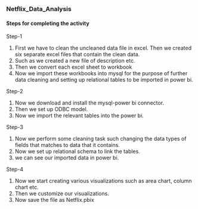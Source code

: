### Netflix_Data_Analysis
#### Steps for completing the activity
Step-1
1) First we have to clean the uncleaned data file in excel. Then we created six separate excel files that contain the clean data.
2) Such as we created a new file of description etc.
3) Then we convert each excel sheet to workbook
4) Now we import these workbooks into mysql for the purpose of further data cleaning and setting up relational tables to be imported in power bi.

Step-2
1) Now we download and install the mysql-power bi connector.
2) Then we set up ODBC model.
3) Now we import the relevant tables into the power bi.

Step-3
1) Now we perform some cleaning task such changing the data types of fields that matches to data that it contains.
2) Now we set up relational schema to link the tables.
3) we can see our imported data in power bi.

Step-4
1) Now we start creating various visualizations such as area chart, column chart etc.
2) Then we customize our visualizations.
3) Now save the file as Netflix.pbix

   

